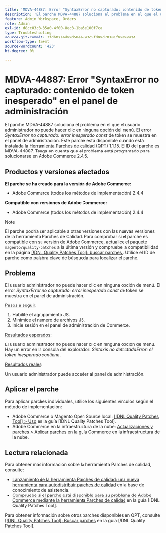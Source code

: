 ```yaml
---
title: 'MDVA-44887: Error "SyntaxError no capturado: contenido de token inesperado" en el panel de administración'
description: 'El parche MDVA-44887 soluciona el problema en el que el usuario administrador no puede hacer clic en ninguna opción del menú. El error *Uncatch SyntaxError: Unexpected token const* se muestra en el panel Administración. Este parche está disponible cuando está instalada la [Quality Patches Tool (QPT)](https://experienceleague.adobe.com/en/docs/commerce-operations/tools/quality-patches-tool/quality-patches-tool-to-self-serve-quality-patches) 1.1.15. El ID del parche es MDVA-44887. Tenga en cuenta que el problema está programado para solucionarse en Adobe Commerce 2.4.5.'
feature: Admin Workspace, Orders
role: Admin
exl-id: d8cc03c3-35a0-4f00-8ec3-1ba3e100f7ca
type: Troubleshooting
source-git-commit: 7fdb02a6d89d50ea593c5fd99d78101f89198424
workflow-type: tm+mt
source-wordcount: '423'
ht-degree: 0%

---
```


# MDVA-44887: Error &quot;SyntaxError no capturado: contenido de token inesperado&quot; en el panel de administración

El parche MDVA-44887 soluciona el problema en el que el usuario administrador no puede hacer clic en ninguna opción del menú. El error *SyntaxError no capturado: error inesperado const* de token se muestra en el panel de administración. Este parche está disponible cuando está instalada la [Herramienta Parches de calidad (QPT)](https://experienceleague.adobe.com/en/docs/commerce-operations/tools/quality-patches-tool/quality-patches-tool-to-self-serve-quality-patches) 1.1.15. El ID del parche es MDVA-44887. Tenga en cuenta que el problema está programado para solucionarse en Adobe Commerce 2.4.5.

## Productos y versiones afectados

**El parche se ha creado para la versión de Adobe Commerce:**

* Adobe Commerce (todos los métodos de implementación) 2.4.4

**Compatible con versiones de Adobe Commerce:**

* Adobe Commerce (todos los métodos de implementación) 2.4.4

>[!NOTE]
>
>El parche podría ser aplicable a otras versiones con las nuevas versiones de la herramienta Parches de Calidad. Para comprobar si el parche es compatible con su versión de Adobe Commerce, actualice el paquete `magento/quality-patches` a la última versión y compruebe la compatibilidad en la página [[!DNL Quality Patches Tool]: buscar parches ](https://experienceleague.adobe.com/en/docs/commerce-operations/tools/quality-patches-tool/quality-patches-tool-to-self-serve-quality-patches). Utilice el ID de parche como palabra clave de búsqueda para localizar el parche.

## Problema

El usuario administrador no puede hacer clic en ninguna opción de menú. El error *SyntaxError no capturado: error inesperado const* de token se muestra en el panel de administración.

<u>Pasos a seguir</u>:

1. Habilite el agrupamiento JS.
1. Minimice el número de archivos JS.
1. Inicie sesión en el panel de administración de Commerce.

<u>Resultados esperados</u>:

El usuario administrador no puede hacer clic en ninguna opción de menú. Hay un error en la consola del explorador: *Sintaxis no detectadaError: el token inesperado contiene*.

<u>Resultados reales</u>:

Un usuario administrador puede acceder al panel de administración.

## Aplicar el parche

Para aplicar parches individuales, utilice los siguientes vínculos según el método de implementación:

* Adobe Commerce o Magento Open Source local: [[!DNL Quality Patches Tool] > Uso](/help/tools/quality-patches-tool/usage.md) en la guía [!DNL Quality Patches Tool].
* Adobe Commerce en la infraestructura de la nube: [Actualizaciones y parches > Aplicar parches](https://experienceleague.adobe.com/docs/commerce-cloud-service/user-guide/develop/upgrade/apply-patches.html) en la guía Commerce en la infraestructura de la nube.

## Lectura relacionada

Para obtener más información sobre la herramienta Parches de calidad, consulte:

* [Lanzamiento de la herramienta Parches de calidad: una nueva herramienta para autodistribuir parches de calidad](https://experienceleague.adobe.com/en/docs/commerce-operations/tools/quality-patches-tool/quality-patches-tool-to-self-serve-quality-patches) en la base de conocimiento de asistencia.
* [Compruebe si el parche está disponible para su problema de Adobe Commerce mediante la herramienta Parches de calidad](/help/tools/quality-patches-tool/patches-available-in-qpt/check-patch-for-magento-issue-with-magento-quality-patches.md) en la guía [!DNL Quality Patches Tool].

Para obtener información sobre otros parches disponibles en QPT, consulte [[!DNL Quality Patches Tool]: Buscar parches](https://experienceleague.adobe.com/tools/commerce-quality-patches/index.html) en la guía [!DNL Quality Patches Tool].
